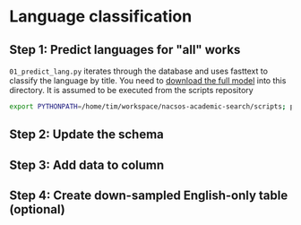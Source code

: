 # Language classification


## Step 1: Predict languages for "all" works
`01_predict_lang.py` iterates through the database and uses fasttext to classify the language by title.
You need to [download the full model](https://fasttext.cc/docs/en/language-identification.html) into this directory.
It is assumed to be executed from the scripts repository

```bash
export PYTHONPATH=/home/tim/workspace/nacsos-academic-search/scripts; python -u sampling/language/predict_lang_cursor.py 2> ../data/log.txt
```

## Step 2: Update the schema


## Step 3: Add data to column


## Step 4: Create down-sampled English-only table (optional)